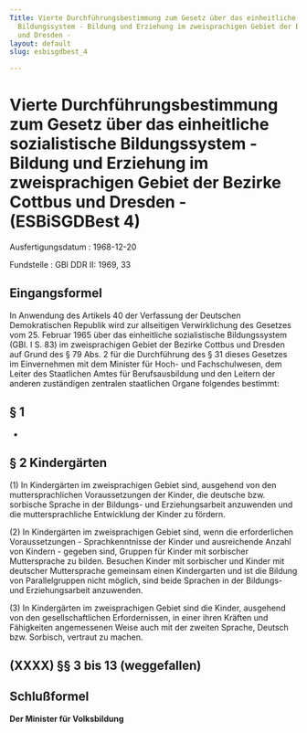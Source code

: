 ```yaml
---
Title: Vierte Durchführungsbestimmung zum Gesetz über das einheitliche sozialistische
  Bildungssystem - Bildung und Erziehung im zweisprachigen Gebiet der Bezirke Cottbus
  und Dresden -
layout: default
slug: esbisgdbest_4

---
```


# Vierte Durchführungsbestimmung zum Gesetz über das einheitliche sozialistische Bildungssystem - Bildung und Erziehung im zweisprachigen Gebiet der Bezirke Cottbus und Dresden - (ESBiSGDBest 4)

Ausfertigungsdatum
:   1968-12-20

Fundstelle
:   GBl DDR II: 1969, 33



## Eingangsformel

In Anwendung des Artikels 40 der Verfassung der Deutschen
Demokratischen Republik wird zur allseitigen Verwirklichung des
Gesetzes vom 25. Februar 1965 über das einheitliche sozialistische
Bildungssystem (GBl. I S. 83) im zweisprachigen Gebiet der Bezirke
Cottbus und Dresden auf Grund des § 79 Abs. 2 für die Durchführung des
§ 31 dieses Gesetzes im Einvernehmen mit dem Minister für Hoch- und
Fachschulwesen, dem Leiter des Staatlichen Amtes für Berufsausbildung
und den Leitern der anderen zuständigen zentralen staatlichen Organe
folgendes bestimmt:


## § 1

-


## § 2 Kindergärten

(1) In Kindergärten im zweisprachigen Gebiet sind, ausgehend von den
muttersprachlichen Voraussetzungen der Kinder, die deutsche bzw.
sorbische Sprache in der Bildungs- und Erziehungsarbeit anzuwenden und
die muttersprachliche Entwicklung der Kinder zu fördern.

(2) In Kindergärten im zweisprachigen Gebiet sind, wenn die
erforderlichen Voraussetzungen - Sprachkenntnisse der Kinder und
ausreichende Anzahl von Kindern - gegeben sind, Gruppen für Kinder mit
sorbischer Muttersprache zu bilden. Besuchen Kinder mit sorbischer und
Kinder mit deutscher Muttersprache gemeinsam einen Kindergarten und
ist die Bildung von Parallelgruppen nicht möglich, sind beide Sprachen
in der Bildungs- und Erziehungsarbeit anzuwenden.

(3) In Kindergärten im zweisprachigen Gebiet sind die Kinder,
ausgehend von den gesellschaftlichen Erfordernissen, in einer ihren
Kräften und Fähigkeiten angemessenen Weise auch mit der zweiten
Sprache, Deutsch bzw. Sorbisch, vertraut zu machen.


## (XXXX) §§ 3 bis 13 (weggefallen)



## Schlußformel

**Der Minister für Volksbildung**

